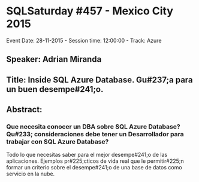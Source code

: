 # SQLSaturday #457 - Mexico City 2015
Event Date: 28-11-2015 - Session time: 12:00:00 - Track: Azure
## Speaker: Adrian Miranda
## Title: Inside SQL Azure Database. Gu#237;a para un buen desempe#241;o.
## Abstract:
### Que necesita conocer un DBA sobre SQL Azure Database?  Qu#233; consideraciones debe tener un Desarrollador para trabajar con SQL Azure Database?
Todo lo que necesitas saber para el mejor desempe#241;o de las aplicaciones. Ejemplos pr#225;cticos de vida real que le permitir#225;n formar un criterio sobre el desempe#241;o de una base de datos como servicio en la nube. 


